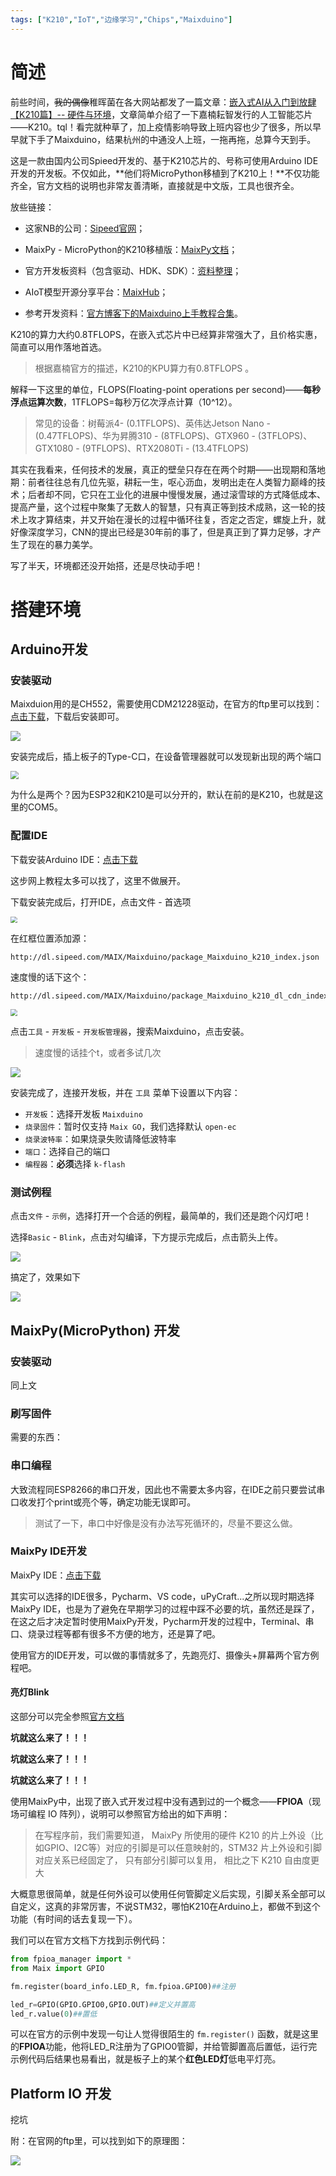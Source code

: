 ```yaml
---
tags: ["K210","IoT","边缘学习","Chips","Maixduino"]
---
```


# 简述

前些时间，~~我的偶像~~稚晖菌在各大网站都发了一篇文章：[嵌入式AI从入门到放肆【K210篇】-- 硬件与环境](http://www.pengzhihui.xyz/2019/09/13/k210-1/)，文章简单介绍了一下嘉楠耘智发行的人工智能芯片——K210。tql！看完就种草了，加上疫情影响导致上班内容也少了很多，所以早早就下手了Maixduino，结果杭州的中通没人上班，一拖再拖，总算今天到手。

这是一款由国内公司Spieed开发的、基于K210芯片的、号称可使用Arduino IDE开发的开发板。不仅如此，**他们将MicroPython移植到了K210上！**不仅功能齐全，官方文档的说明也非常友善清晰，直接就是中文版，工具也很齐全。

放些链接：

- 这家NB的公司：[Sipeed官网](https://www.sipeed.com/#/)；

- MaixPy - MicroPython的K210移植版：[MaixPy文档](https://maixpy.sipeed.com/zh/)；
- 官方开发板资料（包含驱动、HDK、SDK）：[资料整理](http://cn.dl.sipeed.com/)；
- AIoT模型开源分享平台：[MaixHub](https://www.maixhub.com/)；
- 参考开发资料：[官方博客下的Maixduino上手教程合集](http://blog.sipeed.com/p/724.html)。

K210的算力大约0.8TFLOPS，在嵌入式芯片中已经算非常强大了，且价格实惠，简直可以用作落地首选。

> 根据嘉楠官方的描述，K210的KPU算力有0.8TFLOPS 。

解释一下这里的单位，FLOPS(Floating-point operations per second)——**每秒浮点运算次数**，1TFLOPS=每秒万亿次浮点计算（10^12）。

> 常见的设备：树莓派4-  (0.1TFLOPS)、英伟达Jetson Nano - (0.47TFLOPS)、华为昇腾310 - (8TFLOPS)、GTX960 - (3TFLOPS)、GTX1080 - (9TFLOPS)、RTX2080Ti - (13.4TFLOPS)

其实在我看来，任何技术的发展，真正的壁垒只存在在两个时期——出现期和落地期：前者往往总有几位先驱，耕耘一生，呕心沥血，发明出走在人类智力巅峰的技术；后者却不同，它只在工业化的进展中慢慢发展，通过滚雪球的方式降低成本、提高产量，这个过程中聚集了无数人的智慧，只有真正等到技术成熟，这一轮的技术上攻才算结束，并又开始在漫长的过程中循环往复，否定之否定，螺旋上升，就好像深度学习，CNN的提出已经是30年前的事了，但是真正到了算力足够，才产生了现在的暴力美学。

写了半天，环境都还没开始搭，还是尽快动手吧！

# 搭建环境

## Arduino开发

### 安装驱动

Maixduion用的是CH552，需要使用CDM21228驱动，在官方的ftp里可以找到：[点击下载](http://dl.sipeed.com/MAIX/tools/ftdi_vcp_driver/CDM21228_Setup.zip)，下载后安装即可。

![](https://img-1253341704.cos.ap-shanghai.myqcloud.com/PIC20200227183320.png)

安装完成后，插上板子的Type-C口，在设备管理器就可以发现新出现的两个端口

<img src="https://img-1253341704.cos.ap-shanghai.myqcloud.com/PIC20200227184049.png" style="zoom: 80%;" />

为什么是两个？因为ESP32和K210是可以分开的，默认在前的是K210，也就是这里的COM5。

### 配置IDE

下载安装Arduino IDE：[点击下载](https://www.arduino.cn/)

这步网上教程太多可以找了，这里不做展开。

下载安装完成后，打开IDE，点击文件 - 首选项

<img src="https://img-1253341704.cos.ap-shanghai.myqcloud.com/PIC20200227190008.png" style="zoom: 67%;" />

在红框位置添加源：

```
http://dl.sipeed.com/MAIX/Maixduino/package_Maixduino_k210_index.json
```

速度慢的话下这个：

```
http://dl.sipeed.com/MAIX/Maixduino/package_Maixduino_k210_dl_cdn_index.json
```

<img src="https://img-1253341704.cos.ap-shanghai.myqcloud.com/PIC20200227190125.png" style="zoom:67%;" />

点击``工具`` - ``开发板`` - ``开发板管理器``，搜索Maixduino，点击安装。

> 速度慢的话挂个t，或者多试几次

![](https://img-1253341704.cos.ap-shanghai.myqcloud.com/PICbe277733b27dd8ee8ff4b4119fe1652.png)

安装完成了，连接开发板，并在 ``工具`` 菜单下设置以下内容：

- `开发板`：选择开发板 `Maixduino`
- `烧录固件`：暂时仅支持 ``Maix GO``，我们选择默认 `open-ec`
- `烧录波特率`：如果烧录失败请降低波特率
- `端口`：选择自己的端口
- `编程器`：**必须**选择 `k-flash`

### 测试例程

点击``文件`` - ``示例``，选择打开一个合适的例程，最简单的，我们还是跑个闪灯吧！

选择``Basic`` - ``Blink``，点击对勾编译，下方提示完成后，点击箭头上传。

![](https://img-1253341704.cos.ap-shanghai.myqcloud.com/PIC20200227204929.png)

搞定了，效果如下

![](https://img-1253341704.cos.ap-shanghai.myqcloud.com/PICTIM图片20200227205452.gif)

## MaixPy(MicroPython) 开发

### 安装驱动

同上文

### 刷写固件

需要的东西：

### 串口编程

大致流程同ESP8266的串口开发，因此也不需要太多内容，在IDE之前只要尝试串口收发打个print或亮个等，确定功能无误即可。

> 测试了一下，串口中好像是没有办法写死循环的，尽量不要这么做。

### MaixPy IDE开发

MaixPy IDE：[点击下载](http://dl.sipeed.com/MAIX/MaixPy/ide/)

其实可以选择的IDE很多，Pycharm、VS code，uPyCraft...之所以现时期选择MaixPy IDE，也是为了避免在早期学习的过程中踩不必要的坑，虽然还是踩了，在这之后才决定暂时使用MaixPy开发，Pycharm开发的过程中，Terminal、串口、烧录过程等都有很多不方便的地方，还是算了吧。

使用官方的IDE开发，可以做的事情就多了，先跑亮灯、摄像头+屏幕两个官方例程吧。

#### 亮灯Blink

这部分可以完全参照[官方文档](https://maixpy.sipeed.com/zh/get_started/led_blink.html)

**坑就这么来了！！！**

**坑就这么来了！！！**

**坑就这么来了！！！**

使用MaixPy中，出现了嵌入式开发过程中没有遇到过的一个概念——**FPIOA**（现场可编程 IO 阵列），说明可以参照官方给出的如下声明：

> 在写程序前，我们需要知道， MaixPy 所使用的硬件 K210 的片上外设（比如GPIO、I2C等）对应的引脚是可以任意映射的，STM32 片上外设和引脚对应关系已经固定了， 只有部分引脚可以复用， 相比之下 K210 自由度更大

大概意思很简单，就是任何外设可以使用任何管脚定义后实现，引脚关系全部可以自定义，这真的非常厉害，不说STM32，哪怕K210在Arduino上，都做不到这个功能（有时间的话去复现一下）。

我们可以在官方文档下方找到示例代码：

```python
from fpioa_manager import *
from Maix import GPIO

fm.register(board_info.LED_R, fm.fpioa.GPIO0)##注册

led_r=GPIO(GPIO.GPIO0,GPIO.OUT)##定义并置高
led_r.value(0)##置低
```

可以在官方的示例中发现一句让人觉得很陌生的 ``fm.register()`` 函数，就是这里的**FPIOA**功能，他将LED_R注册为了GPIO0管脚，并给管脚置高后置低，运行完示例代码后结果也易看出，就是板子上的某个**红色LED灯**低电平灯亮。

## Platform IO 开发

挖坑



附：在官网的ftp里，可以找到如下的原理图：

![](https://img-1253341704.cos.ap-shanghai.myqcloud.com/PICmaixduino_pins.png)

